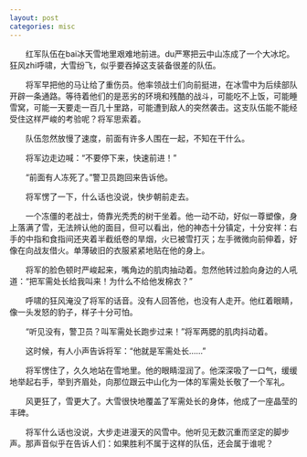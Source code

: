```yaml
---
layout: post
categories: misc
---
```


　　红军队伍在bai冰天雪地里艰难地前进。du严寒把云中山冻成了一个大冰坨。狂风zhi呼啸，大雪纷飞，似乎要吞掉这支装备很差的队伍。

　　将军早把他的马让给了重伤员。他率领战士们向前挺进，在冰雪中为后续部队开辟一条通路。等待着他们的是恶劣的环境和残酷的战斗，可能吃不上饭，可能睡雪窝，可能一天要走一百几十里路，可能遭到敌人的突然袭击。这支队伍能不能经受住这样严峻的考验呢？将军思索着。

　　队伍忽然放慢了速度，前面有许多人围在一起，不知在干什么。

　　将军边走边喊：“不要停下来，快速前进！”

　　“前面有人冻死了。”警卫员跑回来告诉他。

　　将军愣了一下，什么话也没说，快步朝前走去。

　　一个冻僵的老战士，倚靠光秃秃的树干坐着。他一动不动，好似一尊塑像，身上落满了雪，无法辨认他的面目，但可以看出，他的神态十分镇定，十分安祥：右手的中指和食指间还夹着半截纸卷的旱烟，火已被雪打灭；左手微微向前伸着，好像在向战友借火。单薄破旧的衣服紧紧地贴在他的身上。

　　将军的脸色顿时严峻起来，嘴角边的肌肉抽动着。忽然他转过脸向身边的人吼道：“把军需处长给我叫来！为什么不给他发棉衣？”

　　呼啸的狂风淹没了将军的话音。没有人回答他，也没有人走开。他红着眼睛，像一头发怒的豹子，样子十分可怕。

　　“听见没有，警卫员？叫军需处长跑步过来！”将军两腮的肌肉抖动着。

　　这时候，有人小声告诉将军：“他就是军需处长……”

　　将军愣住了，久久地站在雪地里。他的眼睛湿润了。他深深吸了一口气，缓缓地举起右手，举到齐眉处，向那位跟云中山化为一体的军需处长敬了一个军礼。

　　风更狂了，雪更大了。大雪很快地覆盖了军需处长的身体，他成了一座晶莹的丰碑。

　　将军什么话也没说，大步走进漫天的风雪中。他听见无数沉重而坚定的脚步声。那声音似乎在告诉人们：如果胜利不属于这样的队伍，还会属于谁呢？
